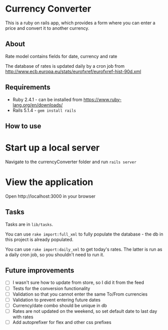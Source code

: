 # Currency Converter

This is a ruby on rails app, which provides a form where you can enter a price and
convert it to another currency.

## About

Rate model contains fields for date, currency and rate

The database of rates is updated daily by a cron job from
http://www.ecb.europa.eu/stats/eurofxref/eurofxref-hist-90d.xml

## Requirements

* Ruby 2.4.1 - can be installed from https://www.ruby-lang.org/en/downloads/
* Rails 5.1.4 - `gem install rails`

## How to use

# Start up a local server

Navigate to the currencyConverter folder and run `rails server`

# View the application

Open http://localhost:3000 in your browser

## Tasks

Tasks are in `lib/tasks`.

You can use `rake import:full_xml` to fully populate the database - the db in this
project is already populated.

You can use `rake import:daily_xml` to get today's rates. The latter is run as a
daily cron job, so you shouldn't need to run it.

## Future improvements

* [ ] I wasn't sure how to update from store, so I did it from the feed
* [ ] Tests for the conversion functionality
* [ ] Validation so that you cannot enter the same To/From currencies
* [ ] Validation to prevent entering future dates
* [ ] Currency/date combo should be unique in db
* [ ] Rates are not updated on the weekend, so set default date to last day with rates
* [ ] Add autoprefixer for flex and other css prefixes
